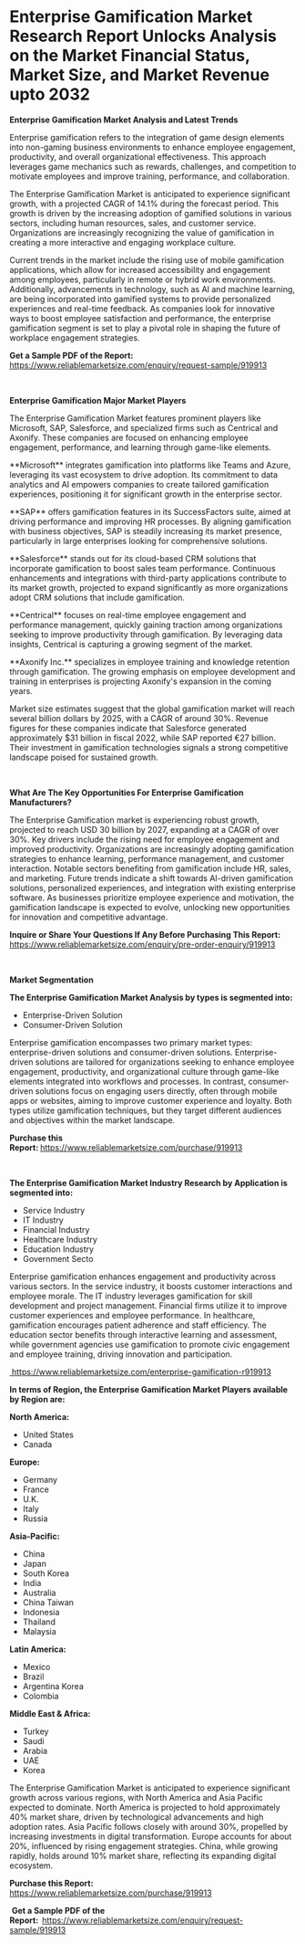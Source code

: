 <p><h1>Enterprise Gamification Market Research Report Unlocks Analysis on the Market Financial Status, Market Size, and Market Revenue upto 2032</h1></p><p><strong>Enterprise Gamification Market Analysis and Latest Trends</strong></p>
<p><p>Enterprise gamification refers to the integration of game design elements into non-gaming business environments to enhance employee engagement, productivity, and overall organizational effectiveness. This approach leverages game mechanics such as rewards, challenges, and competition to motivate employees and improve training, performance, and collaboration.</p><p>The Enterprise Gamification Market is anticipated to experience significant growth, with a projected CAGR of 14.1% during the forecast period. This growth is driven by the increasing adoption of gamified solutions in various sectors, including human resources, sales, and customer service. Organizations are increasingly recognizing the value of gamification in creating a more interactive and engaging workplace culture.</p><p>Current trends in the market include the rising use of mobile gamification applications, which allow for increased accessibility and engagement among employees, particularly in remote or hybrid work environments. Additionally, advancements in technology, such as AI and machine learning, are being incorporated into gamified systems to provide personalized experiences and real-time feedback. As companies look for innovative ways to boost employee satisfaction and performance, the enterprise gamification segment is set to play a pivotal role in shaping the future of workplace engagement strategies.</p></p>
<p><strong>Get a Sample PDF of the Report:&nbsp;</strong> <a href="https://www.reliablemarketsize.com/enquiry/request-sample/919913?utm_campaign=3183&utm_medium=2&utm_source=Github&utm_content=ia&utm_term=18042025&utm_id=enterprise-gamification">https://www.reliablemarketsize.com/enquiry/request-sample/919913</a></p>
<p>&nbsp;</p>
<p><strong>Enterprise Gamification Major Market Players</strong></p>
<p><p>The Enterprise Gamification Market features prominent players like Microsoft, SAP, Salesforce, and specialized firms such as Centrical and Axonify. These companies are focused on enhancing employee engagement, performance, and learning through game-like elements.</p><p>**Microsoft** integrates gamification into platforms like Teams and Azure, leveraging its vast ecosystem to drive adoption. Its commitment to data analytics and AI empowers companies to create tailored gamification experiences, positioning it for significant growth in the enterprise sector.</p><p>**SAP** offers gamification features in its SuccessFactors suite, aimed at driving performance and improving HR processes. By aligning gamification with business objectives, SAP is steadily increasing its market presence, particularly in large enterprises looking for comprehensive solutions.</p><p>**Salesforce** stands out for its cloud-based CRM solutions that incorporate gamification to boost sales team performance. Continuous enhancements and integrations with third-party applications contribute to its market growth, projected to expand significantly as more organizations adopt CRM solutions that include gamification.</p><p>**Centrical** focuses on real-time employee engagement and performance management, quickly gaining traction among organizations seeking to improve productivity through gamification. By leveraging data insights, Centrical is capturing a growing segment of the market.</p><p>**Axonify Inc.** specializes in employee training and knowledge retention through gamification. The growing emphasis on employee development and training in enterprises is projecting Axonify's expansion in the coming years.</p><p>Market size estimates suggest that the global gamification market will reach several billion dollars by 2025, with a CAGR of around 30%. Revenue figures for these companies indicate that Salesforce generated approximately $31 billion in fiscal 2022, while SAP reported €27 billion. Their investment in gamification technologies signals a strong competitive landscape poised for sustained growth.</p></p>
<p>&nbsp;</p>
<p><strong>What Are The Key Opportunities For Enterprise Gamification Manufacturers?</strong></p>
<p><p>The Enterprise Gamification market is experiencing robust growth, projected to reach USD 30 billion by 2027, expanding at a CAGR of over 30%. Key drivers include the rising need for employee engagement and improved productivity. Organizations are increasingly adopting gamification strategies to enhance learning, performance management, and customer interaction. Notable sectors benefiting from gamification include HR, sales, and marketing. Future trends indicate a shift towards AI-driven gamification solutions, personalized experiences, and integration with existing enterprise software. As businesses prioritize employee experience and motivation, the gamification landscape is expected to evolve, unlocking new opportunities for innovation and competitive advantage.</p></p>
<p><strong>Inquire or Share Your Questions If Any Before Purchasing This Report:</strong> <a href="https://www.reliablemarketsize.com/enquiry/pre-order-enquiry/919913?utm_campaign=3183&utm_medium=2&utm_source=Github&utm_content=ia&utm_term=18042025&utm_id=enterprise-gamification">https://www.reliablemarketsize.com/enquiry/pre-order-enquiry/919913</a></p>
<p>&nbsp;</p>
<p><strong>Market Segmentation</strong></p>
<p><strong>The Enterprise Gamification Market Analysis by types is segmented into:</strong></p>
<p><ul><li>Enterprise-Driven Solution</li><li>Consumer-Driven Solution</li></ul></p>
<p><p>Enterprise gamification encompasses two primary market types: enterprise-driven solutions and consumer-driven solutions. Enterprise-driven solutions are tailored for organizations seeking to enhance employee engagement, productivity, and organizational culture through game-like elements integrated into workflows and processes. In contrast, consumer-driven solutions focus on engaging users directly, often through mobile apps or websites, aiming to improve customer experience and loyalty. Both types utilize gamification techniques, but they target different audiences and objectives within the market landscape.</p></p>
<p><strong>Purchase this Report:&nbsp;</strong><a href="https://www.reliablemarketsize.com/purchase/919913?utm_campaign=3183&utm_medium=2&utm_source=Github&utm_content=ia&utm_term=18042025&utm_id=enterprise-gamification">https://www.reliablemarketsize.com/purchase/919913</a></p>
<p>&nbsp;</p>
<p><strong>The Enterprise Gamification Market Industry Research by Application is segmented into:</strong></p>
<p><ul><li>Service Industry</li><li>IT Industry</li><li>Financial Industry</li><li>Healthcare Industry</li><li>Education Industry</li><li>Government Secto</li></ul></p>
<p><p>Enterprise gamification enhances engagement and productivity across various sectors. In the service industry, it boosts customer interactions and employee morale. The IT industry leverages gamification for skill development and project management. Financial firms utilize it to improve customer experiences and employee performance. In healthcare, gamification encourages patient adherence and staff efficiency. The education sector benefits through interactive learning and assessment, while government agencies use gamification to promote civic engagement and employee training, driving innovation and participation.</p></p>
<p><a href="https://www.reliablemarketsize.com/enterprise-gamification-r919913?utm_campaign=3183&utm_medium=2&utm_source=Github&utm_content=ia&utm_term=18042025&utm_id=enterprise-gamification">&nbsp;https://www.reliablemarketsize.com/enterprise-gamification-r919913</a></p>
<p><strong>In terms of Region, the Enterprise Gamification Market Players available by Region are:</strong></p>
<p>
    <p> <strong> North America: </strong>
        <ul>
            <li>United States</li>
            <li>Canada</li>
        </ul>
        </p> 
    <p> <strong> Europe: </strong>
        <ul>
            <li>Germany</li>
            <li>France</li>
            <li>U.K.</li>
            <li>Italy</li>
            <li>Russia</li>
        </ul>
        </p> 
    <p> <strong> Asia-Pacific: </strong>
        <ul>
            <li>China</li>
            <li>Japan</li>
            <li>South Korea</li>
            <li>India</li>
            <li>Australia</li>
            <li>China Taiwan</li>
            <li>Indonesia</li>
            <li>Thailand</li>
            <li>Malaysia</li>
        </ul>
        </p> 
    <p> <strong> Latin America: </strong>
        <ul>
            <li>Mexico</li>
            <li>Brazil</li>
            <li>Argentina Korea</li>
            <li>Colombia</li>
        </ul>
        </p> 
    <p> <strong> Middle East & Africa: </strong>
        <ul>
            <li>Turkey</li>
            <li>Saudi</li>
            <li>Arabia</li>
            <li>UAE</li>
            <li>Korea</li>
        </ul>
    </p>
    </p>
<p><p>The Enterprise Gamification Market is anticipated to experience significant growth across various regions, with North America and Asia Pacific expected to dominate. North America is projected to hold approximately 40% market share, driven by technological advancements and high adoption rates. Asia Pacific follows closely with around 30%, propelled by increasing investments in digital transformation. Europe accounts for about 20%, influenced by rising engagement strategies. China, while growing rapidly, holds around 10% market share, reflecting its expanding digital ecosystem.</p></p>
<p><strong>Purchase this Report: </strong><a href="https://www.reliablemarketsize.com/purchase/919913?utm_campaign=3183&utm_medium=2&utm_source=Github&utm_content=ia&utm_term=18042025&utm_id=enterprise-gamification">https://www.reliablemarketsize.com/purchase/919913</a></p>
<p>&nbsp;<strong>Get a Sample PDF of the Report:&nbsp;&nbsp;</strong><a href="https://www.reliablemarketsize.com/enquiry/request-sample/919913?utm_campaign=3183&utm_medium=2&utm_source=Github&utm_content=ia&utm_term=18042025&utm_id=enterprise-gamification">https://www.reliablemarketsize.com/enquiry/request-sample/919913</a></p>
<p><strong></strong></p>
<p><p></p><p></p><p></p></p>